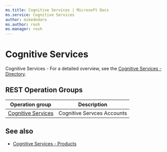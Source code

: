 ```yaml
---
ms.title: Cognitive Services | Microsoft Docs
ms.service: Cognitive Services
author: mikedodaro
ms.author: rosh
ms.manager: rosh
---
```


# Cognitive Services

Cognitive Services - For a detailed overview, see the [Cognitive Services - Directory](https://azure.microsoft.com/en-us/services/cognitive-services/directory/).

## REST Operation Groups

| Operation group | Description                                                        |
|-----------------|--------------------------------------------------------------------|
| [Cognitive Services](~/docs-ref-autogen/cognitiveservices/CognitiveServicesAccounts.yml)  | Cognitive Servces Accounts |

## See also

- [Cognitive Services - Products](https://azure.microsoft.com/en-us/services/cognitive-services/)